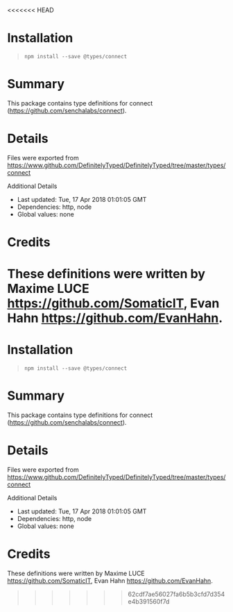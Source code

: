 <<<<<<< HEAD
# Installation
> `npm install --save @types/connect`

# Summary
This package contains type definitions for connect (https://github.com/senchalabs/connect).

# Details
Files were exported from https://www.github.com/DefinitelyTyped/DefinitelyTyped/tree/master/types/connect

Additional Details
 * Last updated: Tue, 17 Apr 2018 01:01:05 GMT
 * Dependencies: http, node
 * Global values: none

# Credits
These definitions were written by Maxime LUCE <https://github.com/SomaticIT>, Evan Hahn <https://github.com/EvanHahn>.
=======
# Installation
> `npm install --save @types/connect`

# Summary
This package contains type definitions for connect (https://github.com/senchalabs/connect).

# Details
Files were exported from https://www.github.com/DefinitelyTyped/DefinitelyTyped/tree/master/types/connect

Additional Details
 * Last updated: Tue, 17 Apr 2018 01:01:05 GMT
 * Dependencies: http, node
 * Global values: none

# Credits
These definitions were written by Maxime LUCE <https://github.com/SomaticIT>, Evan Hahn <https://github.com/EvanHahn>.
>>>>>>> 62cdf7ae56027fa6b5b3cfd7d354e4b391560f7d
